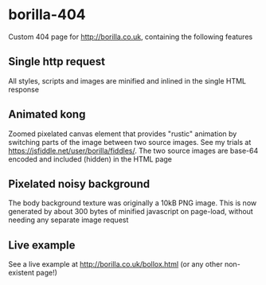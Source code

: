 # borilla-404
Custom 404 page for http://borilla.co.uk, containing the following features

## Single http request

All styles, scripts and images are minified and inlined in the single HTML response

## Animated kong

Zoomed pixelated canvas element that provides "rustic" animation by switching parts of the
image between two source images. See my trials at https://jsfiddle.net/user/borilla/fiddles/.
The two source images are base-64 encoded and included (hidden) in the HTML page

## Pixelated noisy background

The body background texture was originally a 10kB PNG image. This is now generated by about
300 bytes of minified javascript on page-load, without needing any separate image request

## Live example

See a live example at http://borilla.co.uk/bollox.html (or any other non-existent page!)
